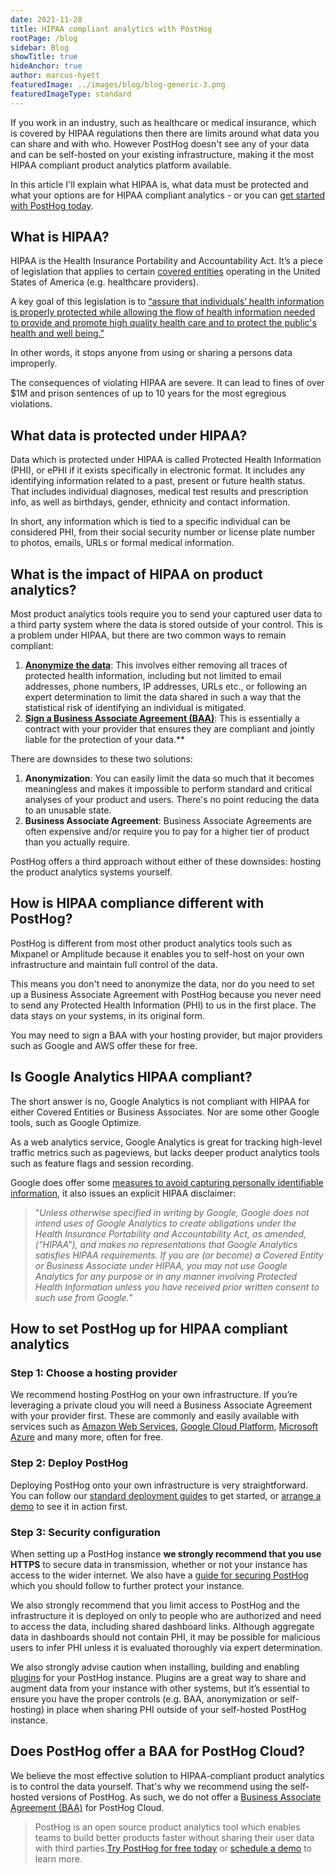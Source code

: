 ```yaml
---
date: 2021-11-28
title: HIPAA compliant analytics with PostHog
rootPage: /blog
sidebar: Blog
showTitle: true
hideAnchor: true
author: marcus-hyett
featuredImage: ../images/blog/blog-generic-3.png
featuredImageType: standard
---
```

If you work in an industry, such as healthcare or medical insurance, which is covered by HIPAA regulations then there are limits around what data you can share and with who. However PostHog doesn't see any of your data and can be self-hosted on your existing infrastructure, making it the most HIPAA compliant product analytics platform available. 

In this article I'll explain what HIPAA is, what data must be protected and what your options are for  HIPAA compliant analytics - or you can [get started with PostHog today](https://posthog.com/pricing). 

## What is HIPAA?

HIPAA is the Health Insurance Portability and Accountability Act. It’s a piece of legislation that applies to certain [covered entities](https://www.hhs.gov/hipaa/for-professionals/covered-entities/index.html) operating in the United States of America (e.g. healthcare providers).

A key goal of this legislation is to [“assure that individuals’ health information is properly protected while allowing the flow of health information needed to provide and promote high quality health care and to protect the public's health and well being.”](https://www.hhs.gov/hipaa/for-professionals/privacy/laws-regulations/index.html) 

In other words, it stops anyone from using or sharing a persons data improperly.

The consequences of violating HIPAA are severe. It can lead to fines of over $1M and prison sentences of up to 10 years for the most egregious violations.

## What data is protected under HIPAA?

Data which is protected under HIPAA is called Protected Health Information (PHI), or ePHI if it exists specifically in electronic format. It includes any identifying information related to a past, present or future health status. That includes individual diagnoses, medical test results and prescription info, as well as birthdays, gender, ethnicity and contact information.

In short, any information which is tied to a specific individual can be considered PHI, from their social security number or license plate number to photos, emails, URLs or formal medical information. 

## What is the impact of HIPAA on product analytics?

Most product analytics tools require you to send your captured user data to a third party system where the data is stored outside of your control. This is a problem under HIPAA, but there are two common ways to remain compliant:

1. [**Anonymize the data**](https://www.hhs.gov/hipaa/for-professionals/privacy/special-topics/de-identification/index.html#standard): This involves either removing all traces of protected health information, including but not limited to email addresses, phone numbers, IP addresses, URLs etc., or following an expert determination to limit the data shared in such a way that the statistical risk of identifying an individual is mitigated.
2. **[Sign a Business Associate Agreement (BAA)](https://www.hhs.gov/hipaa/for-professionals/covered-entities/sample-business-associate-agreement-provisions/index.html)**: This is essentially a contract with your provider that ensures they are compliant and jointly liable for the protection of your data.**

There are downsides to these two solutions:

1. **Anonymization**: You can easily limit the data so much that it becomes meaningless and makes it impossible to perform standard and critical analyses of your product and users. There's no point reducing the data to an unusable state. 
2. **Business Associate Agreement**: Business Associate Agreements are often expensive and/or require you to pay for a higher tier of product than you actually require.

PostHog offers a third approach without either of these downsides: hosting the product analytics systems yourself.

## How is HIPAA compliance different with PostHog?

PostHog is different from most other product analytics tools such as Mixpanel or Amplitude because it enables you to self-host on your own infrastructure and maintain full control of the data. 

This means you don't need to anonymize the data, nor do you need to set up a Business Associate Agreement with PostHog because you never need to send any Protected Health Information (PHI) to us in the first place. The data stays on your systems, in its original form. 

You may need to sign a BAA with your hosting provider, but major providers such as Google and AWS offer these for free.

## Is Google Analytics HIPAA compliant?

The short answer is no, Google Analytics is not compliant with HIPAA for either Covered Entities or Business Associates. Nor are some other Google tools, such as Google Optimize. 

As a web analytics service, Google Analytics is great for tracking high-level traffic metrics such as pageviews, but lacks deeper product analytics tools such as feature flags and session recording. 

Google does offer some [measures to avoid capturing personally identifiable information](https://support.google.com/analytics/answer/6366371#zippy=%2Cin-this-article), it also issues an explicit HIPAA disclaimer:

> "_Unless otherwise specified in writing by Google, Google does not intend uses of Google Analytics to create obligations under the Health Insurance Portability and Accountability Act, as amended, (“HIPAA”), and makes no representations that Google Analytics satisfies HIPAA requirements. If you are (or become) a Covered Entity or Business Associate under HIPAA, you may not use Google Analytics for any purpose or in any manner involving Protected Health Information unless you have received prior written consent to such use from Google._"

## How to set PostHog up for HIPAA compliant analytics

### Step 1: Choose a hosting provider

We recommend hosting PostHog on your own infrastructure. If you’re leveraging a private cloud you will need a Business Associate Agreement with your provider first. These are commonly and easily available with services such as [Amazon Web Services](https://aws.amazon.com/compliance/hipaa-compliance/), [Google Cloud Platform](https://cloud.google.com/security/compliance/hipaa), [Microsoft Azure](https://docs.microsoft.com/en-us/azure/compliance/offerings/offering-hipaa-us) and many more, often for free.


### Step 2: Deploy PostHog

Deploying PostHog onto your own infrastructure is very straightforward. You can follow our [standard deployment guides](https://posthog.com/docs/self-host) to get started, or [arrange a demo](https://posthog.com/book-a-demo) to see it in action first.


### Step 3: Security configuration

When setting up a PostHog instance **we strongly recommend that you use HTTPS** to secure data in transmission, whether or not your instance has access to the wider internet. We also have a [guide for securing PostHog](https://posthog.com/docs/self-host/configure/securing-posthog) which you should follow to further protect your instance.

We also strongly recommend that you limit access to PostHog and the infrastructure it is deployed on only to people who are authorized and need to access the data, including shared dashboard links. Although aggregate data in dashboards should not contain PHI, it may be possible for malicious users to infer PHI unless it is evaluated thoroughly via expert determination.

We also strongly advise caution when installing, building and enabling [plugins](https://posthog.com/docs/user-guides/plugins) for your PostHog instance. Plugins are a great way to share and augment data from your instance with other systems, but it’s essential to ensure you have the proper controls (e.g. BAA, anonymization or self-hosting) in place when sharing PHI outside of your self-hosted PostHog instance.

## Does PostHog offer a BAA for PostHog Cloud?

We believe the most effective solution to HIPAA-compliant product analytics is to control the data yourself. That's why we recommend using the self-hosted versions of PostHog. As such, we do not offer a [Business Associate Agreement (BAA)](https://www.hhs.gov/hipaa/for-professionals/covered-entities/sample-business-associate-agreement-provisions/index.html) for  PostHog Cloud.
  
> PostHog is an open source product analytics tool which enables teams to build better products faster without sharing their user data with third parties.[Try PostHog for free today](https://posthog.com/signup) or [schedule a demo](https://posthog.com/book-a-demo) to learn more.
